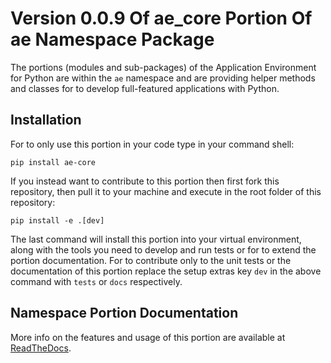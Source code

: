 <!--
# THIS FILE IS EXCLUSIVELY MAINTAINED IN THE AE ROOT PACKAGE. ANY CHANGES SHOULD BE DONE THERE.
# All changes will be deployed automatically to all the portions of this namespace package.
-->
# Version 0.0.9 Of ae_core Portion Of ae Namespace Package

The portions (modules and sub-packages) of the Application Environment for Python are within
the `ae` namespace and are providing helper methods and classes for to develop
full-featured applications with Python.


## Installation

For to only use this portion in your code type in your command shell:
 
```shell script
pip install ae-core
```

If you instead want to contribute to this portion then first fork this repository,
then pull it to your machine and execute in the root folder of this repository:

```shell script
pip install -e .[dev]
```

The last command will install this portion into your virtual environment, along with
the tools you need to develop and run tests or for to extend the portion documentation.
For to contribute only to the unit tests or the documentation of this portion replace
the setup extras key `dev` in the above command with `tests` or `docs` respectively.


## Namespace Portion Documentation

More info on the features and usage of this portion are available at
[ReadTheDocs](https://ae.readthedocs.io/en/latest/_autosummary/ae.core.html#module-ae.core
"ae_core documentation").
